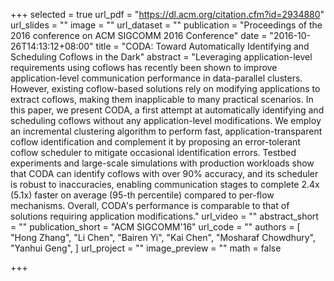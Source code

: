 +++
selected = true
url_pdf = "https://dl.acm.org/citation.cfm?id=2934880"
url_slides = ""
image = ""
url_dataset = ""
publication = "Proceedings of the 2016 conference on ACM SIGCOMM 2016 Conference"
date = "2016-10-26T14:13:12+08:00"
title = "CODA: Toward Automatically Identifying and Scheduling Coflows in the Dark"
abstract = "Leveraging application-level requirements using coflows has recently been shown to improve application-level communication performance in data-parallel clusters. However, existing coflow-based solutions rely on modifying applications to extract coflows, making them inapplicable to many practical scenarios. In this paper, we present CODA, a first attempt at automatically identifying and scheduling coflows without any application-level modifications. We employ an incremental clustering algorithm to perform fast, application-transparent coflow identification and complement it by proposing an error-tolerant coflow scheduler to mitigate occasional identification errors. Testbed experiments and large-scale simulations with production workloads show that CODA can identify coflows with over 90% accuracy, and its scheduler is robust to inaccuracies, enabling communication stages to complete 2.4x (5.1x) faster on average (95-th percentile) compared to per-flow mechanisms. Overall, CODA's performance is comparable to that of solutions requiring application modifications."
url_video = ""
abstract_short = ""
publication_short = "ACM SIGCOMM'16"
url_code = ""
authors = [
  "Hong Zhang", "Li Chen", "Bairen Yi", "Kai Chen", "Mosharaf Chowdhury", "Yanhui Geng",
]
url_project = ""
image_preview = ""
math = false

+++
